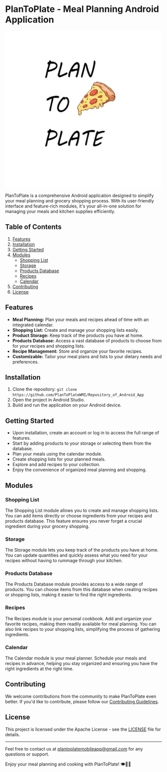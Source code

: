 # PlanToPlate - Meal Planning Android Application

![PlanToPlate Logo](app/src/main/ic_launcher-playstore.png)


PlanToPlate is a comprehensive Android application designed to simplify your meal planning and grocery shopping process. 
With its user-friendly interface and feature-rich modules, it's your all-in-one solution for managing your meals 
and kitchen supplies efficiently.

## Table of Contents

1. [Features](#features)
2. [Installation](#installation)
3. [Getting Started](#getting-started)
4. [Modules](#modules)
    - [Shopping List](#shopping-list)
    - [Storage](#storage)
    - [Products Database](#products-database)
    - [Recipes](#recipes)
    - [Calendar](#calendar)
5. [Contributing](#contributing)
6. [License](#license)

## Features

- **Meal Planning:** Plan your meals and recipes ahead of time with an integrated calendar.
- **Shopping List:** Create and manage your shopping lists easily.
- **Product Storage:** Keep track of the products you have at home.
- **Products Database:** Access a vast database of products to choose from for your recipes and shopping lists.
- **Recipe Management:** Store and organize your favorite recipes.
- **Customizable:** Tailor your meal plans and lists to your dietary needs and preferences.

## Installation

1. Clone the repository: `git clone https://github.com/PlanToPlateWMI/Repository_of_Android_App`
2. Open the project in Android Studio.
3. Build and run the application on your Android device.

## Getting Started

- Upon installation, create an account or log in to access the full range of features.
- Start by adding products to your storage or selecting them from the database.
- Plan your meals using the calendar module.
- Create shopping lists for your planned meals.
- Explore and add recipes to your collection.
- Enjoy the convenience of organized meal planning and shopping.

## Modules

### Shopping List

The Shopping List module allows you to create and manage shopping lists. You can add items directly or choose ingredients 
from your recipes and products database. This feature ensures you never forget a crucial ingredient during your grocery shopping.

### Storage

The Storage module lets you keep track of the products you have at home. You can update quantities and quickly assess 
what you need for your recipes without having to rummage through your kitchen.

### Products Database

The Products Database module provides access to a wide range of products. You can choose items from this database when 
creating recipes or shopping lists, making it easier to find the right ingredients.

### Recipes

The Recipes module is your personal cookbook. Add and organize your favorite recipes, making them readily available 
for meal planning. You can also link recipes to your shopping lists, simplifying the process of gathering ingredients.

### Calendar

The Calendar module is your meal planner. Schedule your meals and recipes in advance, helping you stay organized 
and ensuring you have the right ingredients at the right time.

## Contributing

We welcome contributions from the community to make PlanToPlate even better. If you'd like to contribute, 
please follow our [Contributing Guidelines](CONTRIBUTING.md).

## License

This project is licensed under the Apache License - see the [LICENSE](LICENSE.md) file for details.

---

Feel free to contact us at [plantoplatemobileapp@gmail.com](mailto:plantoplatemobileapp@gmail.com) for any questions or support.

Enjoy your meal planning and cooking with PlanToPlate! 🍽️📆🛒

